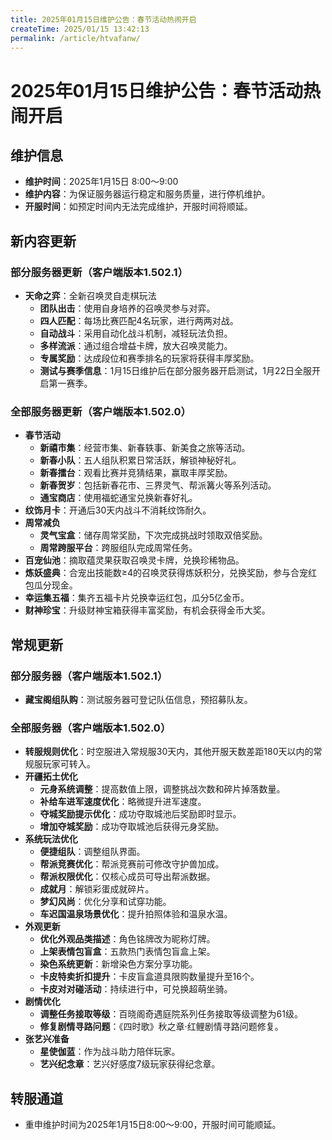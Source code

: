 ```yaml
---
title: 2025年01月15日维护公告：春节活动热闹开启
createTime: 2025/01/15 13:42:13
permalink: /article/htvafanw/
---
```

# 2025年01月15日维护公告：春节活动热闹开启

## 维护信息
- &zwnj;**维护时间**&zwnj;：2025年1月15日 8:00～9:00
- &zwnj;**维护内容**&zwnj;：为保证服务器运行稳定和服务质量，进行停机维护。
- &zwnj;**开服时间**&zwnj;：如预定时间内无法完成维护，开服时间将顺延。

## 新内容更新

### 部分服务器更新（客户端版本1.502.1）
- &zwnj;**天命之弈**&zwnj;：全新召唤灵自走棋玩法
  - &zwnj;**团队出击**&zwnj;：使用自身培养的召唤灵参与对弈。
  - &zwnj;**四人匹配**&zwnj;：每场比赛匹配4名玩家，进行两两对战。
  - &zwnj;**自动战斗**&zwnj;：采用自动化战斗机制，减轻玩法负担。
  - &zwnj;**多样流派**&zwnj;：通过组合增益卡牌，放大召唤灵能力。
  - &zwnj;**专属奖励**&zwnj;：达成段位和赛季排名的玩家将获得丰厚奖励。
  - &zwnj;**测试与赛季信息**&zwnj;：1月15日维护后在部分服务器开启测试，1月22日全服开启第一赛季。

### 全部服务器更新（客户端版本1.502.0）
- &zwnj;**春节活动**&zwnj;
  - &zwnj;**新禧市集**&zwnj;：经营市集、新春轶事、新美食之旅等活动。
  - &zwnj;**新春小队**&zwnj;：五人组队积累日常活跃，解锁神秘好礼。
  - &zwnj;**新春擂台**&zwnj;：观看比赛并竞猜结果，赢取丰厚奖励。
  - &zwnj;**新春贺岁**&zwnj;：包括新春花市、三界灵气、帮派篝火等系列活动。
  - &zwnj;**通宝商店**&zwnj;：使用福蛇通宝兑换新春好礼。
- &zwnj;**纹饰月卡**&zwnj;：开通后30天内战斗不消耗纹饰耐久。
- &zwnj;**周常减负**&zwnj;
  - &zwnj;**灵气宝盒**&zwnj;：储存周常奖励，下次完成挑战时领取双倍奖励。
  - &zwnj;**周常跨服平台**&zwnj;：跨服组队完成周常任务。
- &zwnj;**百宠仙池**&zwnj;：摘取蕴灵果获取召唤灵卡牌，兑换珍稀物品。
- &zwnj;**炼妖盛典**&zwnj;：合宠出技能数≥4的召唤灵获得炼妖积分，兑换奖励，参与合宠红包瓜分现金。
- &zwnj;**幸运集五福**&zwnj;：集齐五福卡片兑换幸运红包，瓜分5亿金币。
- &zwnj;**财神珍宝**&zwnj;：升级财神宝箱获得丰富奖励，有机会获得金币大奖。

## 常规更新

### 部分服务器（客户端版本1.502.1）
- &zwnj;**藏宝阁组队购**&zwnj;：测试服务器可登记队伍信息，预招募队友。

### 全部服务器（客户端版本1.502.0）
- &zwnj;**转服规则优化**&zwnj;：时空服进入常规服30天内，其他开服天数差距180天以内的常规服玩家可转入。
- &zwnj;**开疆拓土优化**&zwnj;
  - &zwnj;**元身系统调整**&zwnj;：提高数值上限，调整挑战次数和碎片掉落数量。
  - &zwnj;**补给车进军速度优化**&zwnj;：略微提升进军速度。
  - &zwnj;**夺城奖励提示优化**&zwnj;：成功夺取城池后奖励即时显示。
  - &zwnj;**增加夺城奖励**&zwnj;：成功夺取城池后获得元身奖励。
- &zwnj;**系统玩法优化**&zwnj;
  - &zwnj;**便捷组队**&zwnj;：调整组队界面。
  - &zwnj;**帮派竞赛优化**&zwnj;：帮派竞赛前可修改守护兽加成。
  - &zwnj;**帮派权限优化**&zwnj;：仅核心成员可导出帮派数据。
  - &zwnj;**成就月**&zwnj;：解锁彩蛋成就碎片。
  - &zwnj;**梦幻风尚**&zwnj;：优化分享和试穿功能。
  - &zwnj;**车迟国温泉场景优化**&zwnj;：提升拍照体验和温泉水温。
- &zwnj;**外观更新**&zwnj;
  - &zwnj;**优化外观品类描述**&zwnj;：角色铭牌改为昵称灯牌。
  - &zwnj;**上架表情包盲盒**&zwnj;：五款热门表情包盲盒上架。
  - &zwnj;**染色系统更新**&zwnj;：新增染色方案分享功能。
  - &zwnj;**卡皮特卖折扣提升**&zwnj;：卡皮盲盒道具限购数量提升至16个。
  - &zwnj;**卡皮对对碰活动**&zwnj;：持续进行中，可兑换超萌坐骑。
- &zwnj;**剧情优化**&zwnj;
  - &zwnj;**调整任务接取等级**&zwnj;：百晓阁奇遇庭院系列任务接取等级调整为61级。
  - &zwnj;**修复剧情寻路问题**&zwnj;：《四时歌》秋之章·红鲤剧情寻路问题修复。
- &zwnj;**张艺兴准备**&zwnj;
  - &zwnj;**星使伽蓝**&zwnj;：作为战斗助力陪伴玩家。
  - &zwnj;**艺兴纪念章**&zwnj;：艺兴好感度7级玩家获得纪念章。

## 转服通道
- 重申维护时间为2025年1月15日8:00～9:00，开服时间可能顺延。
